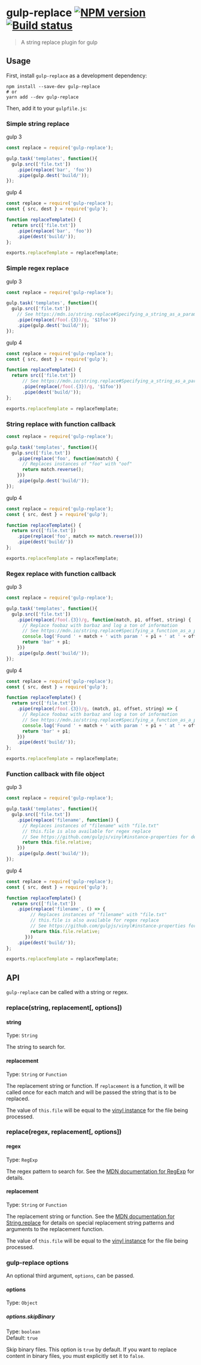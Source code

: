 # gulp-replace [![NPM version][npm-image]][npm-url] [![Build status][travis-image]][travis-url]

> A string replace plugin for gulp

## Usage

First, install `gulp-replace` as a development dependency:

```shell
npm install --save-dev gulp-replace
# or
yarn add --dev gulp-replace
```

Then, add it to your `gulpfile.js`:

### Simple string replace

gulp 3

```javascript
const replace = require('gulp-replace');

gulp.task('templates', function(){
  gulp.src(['file.txt'])
    .pipe(replace('bar', 'foo'))
    .pipe(gulp.dest('build/'));
});
```

gulp 4

```javascript
const replace = require('gulp-replace');
const { src, dest } = require('gulp');

function replaceTemplate() {
  return src(['file.txt'])
    .pipe(replace('bar', 'foo'))
    .pipe(dest('build/'));
};

exports.replaceTemplate = replaceTemplate;
```

### Simple regex replace

gulp 3

```javascript
const replace = require('gulp-replace');

gulp.task('templates', function(){
  gulp.src(['file.txt'])
    // See https://mdn.io/string.replace#Specifying_a_string_as_a_parameter
    .pipe(replace(/foo(.{3})/g, '$1foo'))
    .pipe(gulp.dest('build/'));
});
```

gulp 4

```javascript
const replace = require('gulp-replace');
const { src, dest } = require('gulp');

function replaceTemplate() {
  return src(['file.txt'])
      // See https://mdn.io/string.replace#Specifying_a_string_as_a_parameter
      .pipe(replace(/foo(.{3})/g, '$1foo'))
      .pipe(dest('build/'));
};

exports.replaceTemplate = replaceTemplate;
```

### String replace with function callback

```javascript
const replace = require('gulp-replace');

gulp.task('templates', function(){
  gulp.src(['file.txt'])
    .pipe(replace('foo', function(match) {
      // Replaces instances of "foo" with "oof"
      return match.reverse();
    }))
    .pipe(gulp.dest('build/'));
});
```

gulp 4

```javascript
const replace = require('gulp-replace');
const { src, dest } = require('gulp');

function replaceTemplate() {
  return src(['file.txt'])
    .pipe(replace('foo', match => match.reverse()))
    .pipe(dest('build/'))
};

exports.replaceTemplate = replaceTemplate;
```

### Regex replace with function callback

gulp 3

```javascript
const replace = require('gulp-replace');

gulp.task('templates', function(){
  gulp.src(['file.txt'])
    .pipe(replace(/foo(.{3})/g, function(match, p1, offset, string) {
      // Replace foobaz with barbaz and log a ton of information
      // See https://mdn.io/string.replace#Specifying_a_function_as_a_parameter
      console.log('Found ' + match + ' with param ' + p1 + ' at ' + offset + ' inside of ' + string);
      return 'bar' + p1;
    }))
    .pipe(gulp.dest('build/'));
});
```

gulp 4

```javascript
const replace = require('gulp-replace');
const { src, dest } = require('gulp');

function replaceTemplate() {
  return src(['file.txt'])
    .pipe(replace(/foo(.{3})/g, (match, p1, offset, string) => {
      // Replace foobaz with barbaz and log a ton of information
      // See https://mdn.io/string.replace#Specifying_a_function_as_a_parameter
      console.log('Found ' + match + ' with param ' + p1 + ' at ' + offset + ' inside of ' + string);
      return 'bar' + p1;
    }))
    .pipe(dest('build/'));
};

exports.replaceTemplate = replaceTemplate;
```

### Function callback with file object

gulp 3

```javascript
const replace = require('gulp-replace');

gulp.task('templates', function(){
  gulp.src(['file.txt'])
    .pipe(replace('filename', function() {
      // Replaces instances of "filename" with "file.txt"
      // this.file is also available for regex replace
      // See https://github.com/gulpjs/vinyl#instance-properties for details on available properties
      return this.file.relative;
    }))
    .pipe(gulp.dest('build/'));
});
```

gulp 4

```javascript
const replace = require('gulp-replace');
const { src, dest } = require('gulp');

function replaceTemplate() {
  return src(['file.txt'])
    .pipe(replace('filename', () => {
         // Replaces instances of "filename" with "file.txt"
         // this.file is also available for regex replace
         // See https://github.com/gulpjs/vinyl#instance-properties for details on available properties
         return this.file.relative;
       }))
    .pipe(dest('build/'));
};

exports.replaceTemplate = replaceTemplate;
```

## API

`gulp-replace` can be called with a string or regex.

### replace(string, replacement[, options])

#### string

Type: `String`

The string to search for.

#### replacement

Type: `String` or `Function`

The replacement string or function. If `replacement` is a function, it will be called once for each match and will be passed the string that is to be replaced.

The value of `this.file` will be equal to the [vinyl instance](https://github.com/gulpjs/vinyl#instance-properties) for the file being processed.

### replace(regex, replacement[, options])

#### regex

Type: `RegExp`

The regex pattern to search for. See the [MDN documentation for RegExp] for details.

#### replacement

Type: `String` or `Function`

The replacement string or function. See the [MDN documentation for String.replace] for details on special replacement string patterns and arguments to the replacement function.

The value of `this.file` will be equal to the [vinyl instance](https://github.com/gulpjs/vinyl#instance-properties) for the file being processed.

### gulp-replace options

An optional third argument, `options`, can be passed.

#### options

Type: `Object`

##### options.skipBinary

Type: `boolean`  
Default: `true`

Skip binary files. This option is `true` by default. If you want to replace content in binary files, you must explicitly set it to `false`.

[MDN documentation for RegExp]: https://developer.mozilla.org/en-US/docs/Web/JavaScript/Reference/Global_Objects/RegExp
[MDN documentation for String.replace]: https://developer.mozilla.org/en-US/docs/Web/JavaScript/Reference/Global_Objects/String/replace#Specifying_a_string_as_a_parameter

[travis-url]: https://travis-ci.org/lazd/gulp-replace
[travis-image]: https://secure.travis-ci.org/lazd/gulp-replace.svg?branch=master
[npm-url]: https://npmjs.org/package/gulp-replace
[npm-image]: https://badge.fury.io/js/gulp-replace.svg
